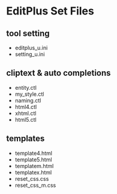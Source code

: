 # EditPlus Set Files

## tool setting

- editplus_u.ini
- setting_u.ini

## cliptext & auto completions

- entity.ctl
- my_style.ctl
- naming.ctl
- html4.ctl
- xhtml.ctl
- html5.ctl

## templates

- template4.html
- template5.html
- templatem.html
- templatex.html
- reset_css.css
- reset_css_m.css
